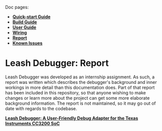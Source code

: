 Doc pages:
* [**Quick-start Guide**](QuickStart.md)
* [**Build Guide**](BuildGuide.md)
* [**User Guide**](UserGuide.md)
* [**Wiring**](Wiring.md)
* [**Report**](Report.md)
* [**Known Issues**](KnownIssues.md)

# Leash Debugger: Report

Leash Debugger was developed as an internship assignment. As such, a report was written which describes the debugger's background and inner workings in more detail than this documentation does.
Part of that report has been included in this repository, so that anyone wishing to make changes or learn more about the project can get some more elaborate background information.
The report is not maintained, so it may go out of date with regards to the codebase.

[**Leash Debugger: A User-Friendly Debug Adapter for the Texas Instruments CC3200 SoC**](doc/report/report.pdf)

